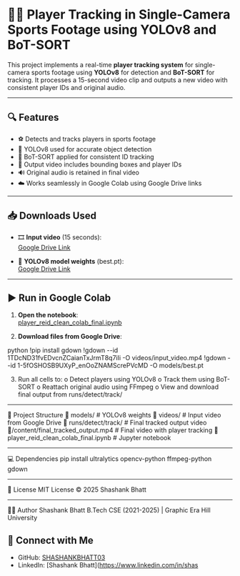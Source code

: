 # 🏃‍♂️ Player Tracking in Single-Camera Sports Footage using YOLOv8 and BoT-SORT

This project implements a real-time **player tracking system** for single-camera sports footage using **YOLOv8** for detection and **BoT-SORT** for tracking. It processes a 15-second video clip and outputs a new video with consistent player IDs and original audio.

---

## 🔍 Features

- ⚽ Detects and tracks players in sports footage
- 🧠 YOLOv8 used for accurate object detection
- 🔄 BoT-SORT applied for consistent ID tracking
- 🎥 Output video includes bounding boxes and player IDs
- 🔊 Original audio is retained in final video
- ☁️ Works seamlessly in Google Colab using Google Drive links

---

## 📥 Downloads Used

- 🎞️ **Input video** (15 seconds):  
  [Google Drive Link](https://drive.google.com/file/d/1TDcND31fvEDvcnZCaianTxJrmT8q7iIi/view)

- 🧠 **YOLOv8 model weights** (best.pt):  
  [Google Drive Link](https://drive.google.com/file/d/1-5fOSHOSB9UXyP_enOoZNAMScrePVcMD/view)

---

## ▶️ Run in Google Colab

1. **Open the notebook**:  
   [player_reid_clean_colab_final.ipynb](./player_reid_clean_colab_final.ipynb)

2. **Download files from Google Drive**:

python
!pip install gdown
!gdown --id 1TDcND31fvEDvcnZCaianTxJrmT8q7iIi -O videos/input_video.mp4
!gdown --id 1-5fOSHOSB9UXyP_enOoZNAMScrePVcMD -O models/best.pt


3.	Run all cells to:
o	Detect players using YOLOv8
o	Track them using BoT-SORT
o	Reattach original audio using FFmpeg
o	View and download final output from runs/detect/track/
________________________________________
📁 Project Structure
📂 models/                               # YOLOv8 weights
📂 videos/                               # Input video from Google Drive
📂 runs/detect/track/                    # Final tracked output video
📂/content/final_tracked_output.mp4      # Final video with player tracking 
📜 player_reid_clean_colab_final.ipynb   # Jupyter notebook 
________________________________________
💻 Dependencies
pip install ultralytics opencv-python ffmpeg-python gdown
________________________________________
📄 License
MIT License © 2025 Shashank Bhatt
________________________________________
🙋‍♂️ Author
Shashank Bhatt
B.Tech CSE (2021-2025) | Graphic Era Hill University
## 🔗 Connect with Me

- GitHub: [SHASHANKBHATT03](https://github.com/SHASHANKBHATT03)
- LinkedIn: [Shashank Bhatt](https://www.linkedin.com/in/shas
